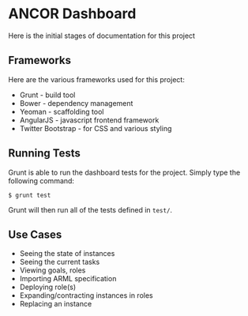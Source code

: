 # ANCOR Dashboard

Here is the initial stages of documentation for this project

## Frameworks

Here are the various frameworks used for this project:

- Grunt - build tool
- Bower - dependency management
- Yeoman - scaffolding tool
- AngularJS - javascript frontend framework
- Twitter Bootstrap - for CSS and various styling

## Running Tests

Grunt is able to run the dashboard tests for the project. Simply type the following command:

    $ grunt test

Grunt will then run all of the tests defined in `test/`.

## Use Cases

- Seeing the state of instances
- Seeing the current tasks
- Viewing goals, roles
- Importing ARML specification
- Deploying role(s)
- Expanding/contracting instances in roles
- Replacing an instance
